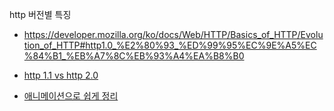 http 버전별 특징

- https://developer.mozilla.org/ko/docs/Web/HTTP/Basics_of_HTTP/Evolution_of_HTTP#http1.0_%E2%80%93_%ED%99%95%EC%9E%A5%EC%84%B1_%EB%A7%8C%EB%93%A4%EA%B8%B0


- [http 1.1 vs http 2.0](https://www.cloudflare.com/ko-kr/learning/performance/http2-vs-http1.1/)
- [애니메이션으로 쉽게 정리](https://freecontent.manning.com/animation-http-1-1-vs-http-2-vs-http-2-with-push/?source=post_page-----565a7b184c--------------------------------)